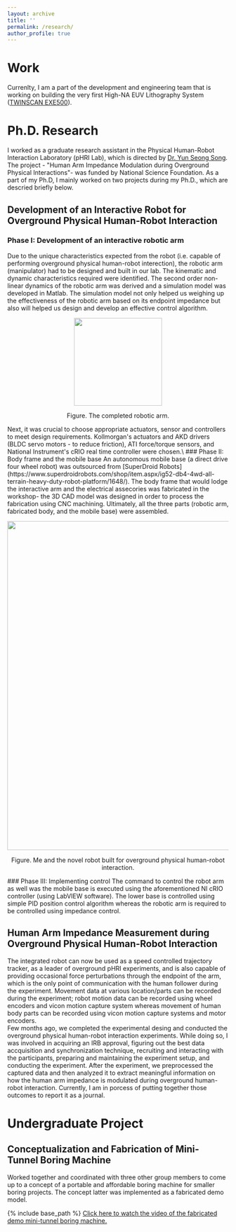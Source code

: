 ```yaml
---
layout: archive
title: ''
permalink: /research/
author_profile: true
---
```


# Work
Currenlty, I am a part of the development and engineering team that is working on building the very first High-NA EUV Lithography System ([TWINSCAN EXE500](https://www.asml.com/en/news/press-releases/2022/intel-and-asml-strengthen-their-collaboration-to-drive-high-na-into-manufacturing-in-2025)).

# Ph.D. Research
I worked as a graduate research assistant in the Physical Human-Robot Interaction Laboratory (pHRI Lab), which is directed by [Dr. Yun Seong Song](https://mae.mst.edu/facultyandstaff/facultysong/). The project - "Human Arm Impedance Modulation during Overground Physical Interactions"- was funded by National Science Foundation. As a part of my Ph.D, I mainly worked on two projects during my Ph.D., which are descried briefly below.
## Development of an Interactive Robot for Overground Physical Human-Robot Interaction
### Phase I: Development of an interactive robotic arm 
Due to the unique characteristics expected from the robot (i.e. capable of performing overground physical human-robot interection), the robotic arm (manipulator) had to be designed and built in our lab. The kinematic and dynamic characteristics required were identified. The second order non-linear dynamics of the robotic arm was derived and a simulation model was developed in Matlab. The simulation model not only helped us weighing up the effectiveness of the robotic arm based on its endpoint impedance but also will helped us design and develop an effective control algorithm.
<p align="center">
  <img src="https://sambadregmi.github.io/images/physical_robot.jpg" width="200" height="200" >
</p>
<p align="center">
 Figure. The completed robotic arm.
</p>
  Next, it was crucial to choose appropriate actuators, sensor and controllers to meet design requirements. Kollmorgan's actuators and AKD drivers (BLDC servo motors - to reduce friction), ATI force/torque sensors, and National Instrument's cRIO real time controller were chosen.\
### Phase II: Body frame and the mobile base
An autonomous mobile base (a direct drive four wheel robot) was outsourced from [SuperDroid Robots](https://www.superdroidrobots.com/shop/item.aspx/ig52-db4-4wd-all-terrain-heavy-duty-robot-platform/1648/). The body frame that would lodge the interactive arm and the electrical assecories was fabricated in the workshop- the 3D CAD model was designed in order to process the fabrication using CNC machining. Ultimately, all the three parts (robotic arm, fabricated body, and the mobile base) were assembled.
<p align="center">
  <img src="https://sambadregmi.github.io/images/Robot_and_Sambad_Regmi.jpg" width="1000" height="750">
</p>
<p align="center">
 Figure. Me and the novel robot built for overground physical human-robot interaction.
</p>
### Phase III: Implementing control
The command to control the robot arm as well was the mobile base is executed using the aforementioned NI cRIO controller (using LabVIEW software). The lower base is controlled using simple PID position control algorithm whereas the robotic arm is required to be controlled using impedance control.

## Human Arm Impedance Measurement during Overground Physical Human-Robot Interaction
The integrated robot can now be used as a speed controlled trajectory tracker, as a leader of overground pHRI experiments, and is also capable of providing occasional force perturbations through the endpoint of the arm, which is the only point of communication with the human follower during the experiment. Movement data at various location/parts can be recorded during the experiment; robot motion data can be recorded using wheel encoders and vicon motion capture system whereas movement of human body parts can be recorded using vicon motion capture systems and motor encoders.\
Few months ago, we completed the experimental desing and conducted the overground physical human-robot interaction experiments. While doing so, I was involved in acquiring an IRB approval, figuring out the best data accquisition and synchronization technique, recruiting and interacting with the participants, preparing and maintaining the experiment setup, and conducting the experiment. After the experiment, we preprocessed the captured data and then analyzed it to extract meaningful information on how the human arm impedance is modulated during overground human-robot interaction. Currently, I am in porcess of putting together those outcomes to report it as a journal.
# Undergraduate Project
## Conceptualization and Fabrication of Mini-Tunnel Boring Machine
Worked together and coordinated with three other group members to come up to a concept of a portable and affordable boring machine for smaller boring projects. The concept latter was implemented as a fabricated demo model.

{% include base_path %}
[Click here to watch the video of the fabricated demo mini-tunnel boring machine.](http://sambadregmi.github.io/images/mini_tunnel_boring_machine.mp4)
